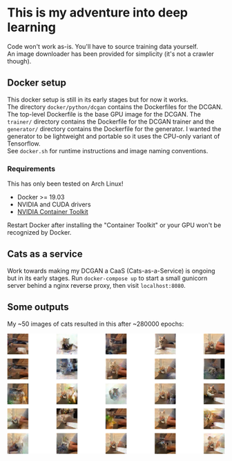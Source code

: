 # This is my adventure into deep learning  

Code won't work as-is. You'll have to source training data yourself.  
An image downloader has been provided for simplicity (it's not a crawler though).  

## Docker setup  

This docker setup is still in its early stages but for now it works.  
The directory `docker/python/dcgan` contains the Dockerfiles for the DCGAN. The top-level Dockerfile is the base GPU
image for the DCGAN. The `trainer/` directory contains the Dockerfile for the DCGAN trainer and the `generator/` directory
contains the Dockerfile for the generator. I wanted the generator to be lightweight and portable so it uses the CPU-only
variant of Tensorflow.  
See `docker.sh` for runtime instructions and image naming conventions.  

### Requirements  

This has only been tested on Arch Linux!  
* Docker >= 19.03
* NVIDIA and CUDA drivers
* [NVIDIA Container Toolkit](https://aur.archlinux.org/packages/nvidia-container-toolkit/)  

Restart Docker after installing the "Container Toolkit" or your GPU won't be recognized by Docker.

## Cats as a service

Work towards making my DCGAN a CaaS (Cats-as-a-Service) is ongoing but in its early stages.
Run `docker-compose up` to start a small gunicorn server behind a nginx reverse proxy,
then visit `localhost:8080`.

## Some outputs  

My ~50 images of cats resulted in this after ~280000 epochs:  

![Example image](https://raw.githubusercontent.com/BrandtM/dl-adventure/master/images/cats.png)  